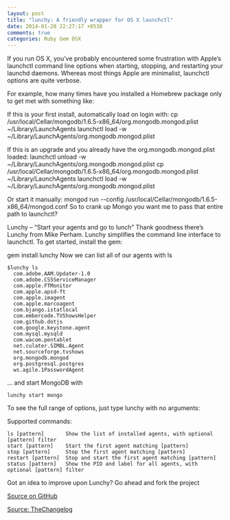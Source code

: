 ```yaml
---
layout: post
title: "lunchy: A friendly wrapper for OS X launchctl"
date: 2014-01-20 22:27:17 +0530
comments: true
categories: Ruby Gem OSX
---
```


If you run OS X, you’ve probably encountered some frustration with Apple’s launchctl command line options when starting, stopping, and restarting your launchd daemons. Whereas most things Apple are minimalist, launchctl options are quite verbose. 

<!--more -->

For example, how many times have you installed a Homebrew package only to get met with something like:

If this is your first install, automatically load on login with:
    cp /usr/local/Cellar/mongodb/1.6.5-x86_64/org.mongodb.mongod.plist ~/Library/LaunchAgents
    launchctl load -w ~/Library/LaunchAgents/org.mongodb.mongod.plist

If this is an upgrade and you already have the org.mongodb.mongod.plist loaded:
    launchctl unload -w ~/Library/LaunchAgents/org.mongodb.mongod.plist
    cp /usr/local/Cellar/mongodb/1.6.5-x86_64/org.mongodb.mongod.plist ~/Library/LaunchAgents
    launchctl load -w ~/Library/LaunchAgents/org.mongodb.mongod.plist

Or start it manually:
    mongod run --config /usr/local/Cellar/mongodb/1.6.5-x86_64/mongod.conf
So to crank up Mongo you want me to pass that entire path to launchctl?

Lunchy – “Start your agents and go to lunch”
Thank goodness there’s Lunchy from Mike Perham. Lunchy simplifies the command line interface to launchctl. To get started, install the gem:

gem install lunchy
Now we can list all of our agents with ls

    $lunchy ls
      com.adobe.AAM.Updater-1.0
      com.adobe.CS5ServiceManager
      com.apple.FTMonitor
      com.apple.apsd-ft
      com.apple.imagent
      com.apple.marcoagent
      com.bjango.istatlocal
      com.embercode.TVShowsHelper
      com.github.dotjs
      com.google.keystone.agent
      com.mysql.mysqld
      com.wacom.pentablet
      net.culater.SIMBL.Agent
      net.sourceforge.tvshows
      org.mongodb.mongod
      org.postgresql.postgres
      ws.agile.1PasswordAgent
… and start MongoDB with

    lunchy start mongo
To see the full range of options, just type lunchy with no arguments:

Supported commands:

    ls [pattern]       Show the list of installed agents, with optional [pattern] filter
    start [pattern]    Start the first agent matching [pattern]
    stop [pattern]     Stop the first agent matching [pattern]
    restart [pattern]  Stop and start the first agent matching [pattern]
    status [pattern]   Show the PID and label for all agents, with optional [pattern] filter
Got an idea to improve upon Lunchy? Go ahead and fork the project

[Source on GitHub](http://github.com/mperham/lunchy)

[Source: TheChangelog](http://thechangelog.com/lunchy-a-friendly-wrapper-for-launchctl/)

